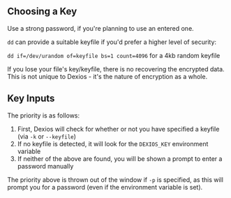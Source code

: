 ## Choosing a Key

Use a strong password, if you're planning to use an entered one.

`dd` can provide a suitable keyfile if you'd prefer a higher level of security:

`dd if=/dev/urandom of=keyfile bs=1 count=4096` for a 4kb random keyfile

If you lose your file's key/keyfile, there is no recovering the encrypted data. This is not unique to Dexios - it's the nature of encryption as a whole.

## Key Inputs

The priority is as follows:

1. First, Dexios will check for whether or not you have specified a keyfile (via `-k` or `--keyfile`)
2. If no keyfile is detected, it will look for the `DEXIOS_KEY` environment variable
3. If neither of the above are found, you will be shown a prompt to enter a password manually

The priority above is thrown out of the window if `-p` is specified, as this will prompt you for a password (even if the environment variable is set).